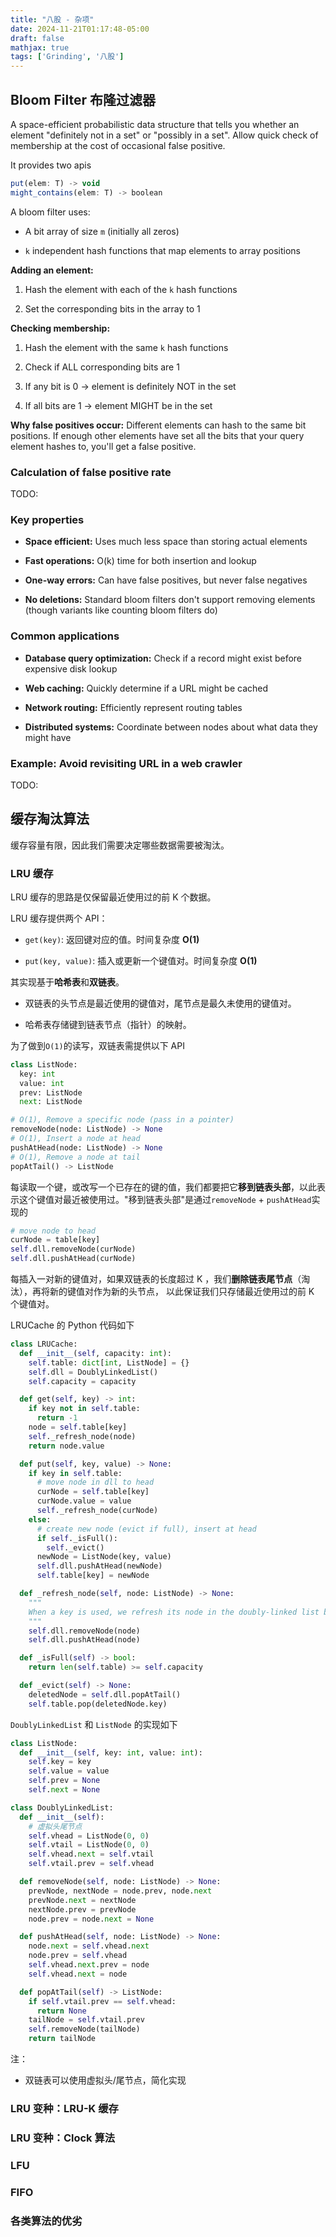 ```yaml
---
title: "八股 - 杂项"
date: 2024-11-21T01:17:48-05:00
draft: false
mathjax: true
tags: ['Grinding', '八股']
---
```


## Bloom Filter 布隆过滤器

A space-efficient probabilistic data structure that tells you whether an element "definitely not in a set" or "possibly in a set". Allow quick check of membership at the cost of occasional false positive.

It provides two apis

```typescript
put(elem: T) -> void
might_contains(elem: T) -> boolean
```

A bloom filter uses:

- A bit array of size `m` (initially all zeros)

- `k` independent hash functions that map elements to array positions

**Adding an element:**

1. Hash the element with each of the `k` hash functions

2. Set the corresponding bits in the array to 1

**Checking membership:**

1. Hash the element with the same `k` hash functions  

2. Check if ALL corresponding bits are 1

3. If any bit is 0 → element is definitely NOT in the set

4. If all bits are 1 → element MIGHT be in the set

**Why false positives occur:** Different elements can hash to the same bit positions. If enough other elements have set all the bits that your query element hashes to, you'll get a false positive.

### Calculation of false positive rate

TODO:

### Key properties

- **Space efficient:** Uses much less space than storing actual elements

- **Fast operations:** O(k) time for both insertion and lookup

- **One-way errors:** Can have false positives, but never false negatives

- **No deletions:** Standard bloom filters don't support removing elements (though variants like counting bloom filters do)

### Common applications

- **Database query optimization:** Check if a record might exist before expensive disk lookup

- **Web caching:** Quickly determine if a URL might be cached

- **Network routing:** Efficiently represent routing tables

- **Distributed systems:** Coordinate between nodes about what data they might have

### Example: Avoid revisiting URL in a web crawler

TODO:

## 缓存淘汰算法

缓存容量有限，因此我们需要决定哪些数据需要被淘汰。

### LRU 缓存

LRU 缓存的思路是仅保留最近使用过的前 K 个数据。

LRU 缓存提供两个 API：

- `get(key)`: 返回键对应的值。时间复杂度 **O(1)**

- `put(key, value)`: 插入或更新一个键值对。时间复杂度 **O(1)**

其实现基于**哈希表**和**双链表**。

- 双链表的头节点是最近使用的键值对，尾节点是最久未使用的键值对。

- 哈希表存储键到链表节点（指针）的映射。

为了做到`O(1)`的读写，双链表需提供以下 API

```python
class ListNode:
  key: int
  value: int
  prev: ListNode
  next: ListNode

# O(1), Remove a specific node (pass in a pointer)
removeNode(node: ListNode) -> None
# O(1), Insert a node at head
pushAtHead(node: ListNode) -> None
# O(1), Remove a node at tail
popAtTail() -> ListNode
```

每读取一个键，或改写一个已存在的键的值，我们都要把它**移到链表头部**，以此表示这个键值对最近被使用过。"移到链表头部"是通过`removeNode` + `pushAtHead`实现的

```python
# move node to head
curNode = table[key]
self.dll.removeNode(curNode)
self.dll.pushAtHead(curNode)
```

每插入一对新的键值对，如果双链表的长度超过 K ，我们**删除链表尾节点**（淘汰），再将新的键值对作为新的头节点， 以此保证我们只存储最近使用过的前 K 个键值对。

LRUCache 的 Python 代码如下

```python
class LRUCache:
  def __init__(self, capacity: int):
    self.table: dict[int, ListNode] = {}
    self.dll = DoublyLinkedList()
    self.capacity = capacity

  def get(self, key) -> int:
    if key not in self.table:
      return -1
    node = self.table[key]
    self._refresh_node(node)
    return node.value

  def put(self, key, value) -> None:
    if key in self.table:
      # move node in dll to head
      curNode = self.table[key]
      curNode.value = value
      self._refresh_node(curNode)
    else:
      # create new node (evict if full), insert at head 
      if self._isFull():
        self._evict()
      newNode = ListNode(key, value)
      self.dll.pushAtHead(newNode)
      self.table[key] = newNode

  def _refresh_node(self, node: ListNode) -> None:
    """
    When a key is used, we refresh its node in the doubly-linked list by moving it to head. 
    """
    self.dll.removeNode(node)
    self.dll.pushAtHead(node)

  def _isFull(self) -> bool:
    return len(self.table) >= self.capacity

  def _evict(self) -> None:
    deletedNode = self.dll.popAtTail()
    self.table.pop(deletedNode.key)
```

`DoublyLinkedList` 和 `ListNode` 的实现如下

```python
class ListNode:
  def __init__(self, key: int, value: int):
    self.key = key
    self.value = value
    self.prev = None
    self.next = None

class DoublyLinkedList:
  def __init__(self):
    # 虚拟头尾节点
    self.vhead = ListNode(0, 0)
    self.vtail = ListNode(0, 0)
    self.vhead.next = self.vtail
    self.vtail.prev = self.vhead

  def removeNode(self, node: ListNode) -> None:
    prevNode, nextNode = node.prev, node.next
    prevNode.next = nextNode
    nextNode.prev = prevNode
    node.prev = node.next = None

  def pushAtHead(self, node: ListNode) -> None:
    node.next = self.vhead.next
    node.prev = self.vhead
    self.vhead.next.prev = node
    self.vhead.next = node

  def popAtTail(self) -> ListNode:
    if self.vtail.prev == self.vhead:
      return None
    tailNode = self.vtail.prev
    self.removeNode(tailNode)
    return tailNode
```

注：

- 双链表可以使用虚拟头/尾节点，简化实现

### LRU 变种：LRU-K 缓存

### LRU 变种：Clock 算法

### LFU

### FIFO

### 各类算法的优劣
